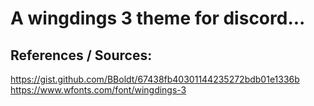 # A wingdings 3 theme for discord...

## References / Sources:

https://gist.github.com/BBoldt/67438fb40301144235272bdb01e1336b
https://www.wfonts.com/font/wingdings-3
